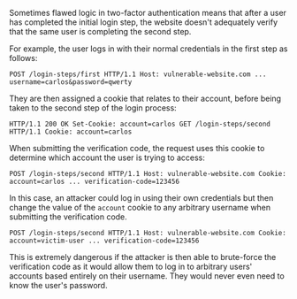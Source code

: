 
Sometimes flawed logic in two-factor authentication means that after a user has completed the initial login step, the website doesn't adequately verify that the same user is completing the second step.

For example, the user logs in with their normal credentials in the first step as follows:

`POST /login-steps/first HTTP/1.1 Host: vulnerable-website.com ... username=carlos&password=qwerty`

They are then assigned a cookie that relates to their account, before being taken to the second step of the login process:

`HTTP/1.1 200 OK Set-Cookie: account=carlos GET /login-steps/second HTTP/1.1 Cookie: account=carlos`

When submitting the verification code, the request uses this cookie to determine which account the user is trying to access:

`POST /login-steps/second HTTP/1.1 Host: vulnerable-website.com Cookie: account=carlos ... verification-code=123456`

In this case, an attacker could log in using their own credentials but then change the value of the `account` cookie to any arbitrary username when submitting the verification code.

`POST /login-steps/second HTTP/1.1 Host: vulnerable-website.com Cookie: account=victim-user ... verification-code=123456`

This is extremely dangerous if the attacker is then able to brute-force the verification code as it would allow them to log in to arbitrary users' accounts based entirely on their username. They would never even need to know the user's password.